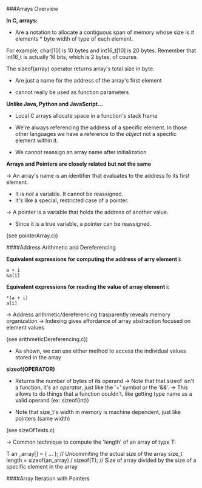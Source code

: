 ###Arrays Overview

**In C, arrays:**

- Are a notation to allocate a contiguous span of memory whose size is # elements * byte width of type of each element.

For example, char[10] is 10 bytes and int16_t[10] is 20 bytes. Remember that int16_t is actually 16 bits, which is 2 bytes, of course.

The sizeof(array) operator returns array's total size in byte.

- Are just a name for the address of the array's first element

- cannot really be used as function parameters

**Unlike Java, Python and JavaScript...**

- Local C arrays allocate space in a function's stack frame

- We're always referencing the address of a specific element. In those other languages we have a reference to the _object_ not a specific element within it.

- We cannot reassign an array name after initialization

**Arrays and Pointers are closely related but not the same**

-> An array's name is an identifier that evaluates to the address fo its first element.
- It is _not_ a variable. It cannot be reassigned.
- It's like a special, restricted case of a pointer.

-> A pointer is a variable that holds the address of another value.
- Since it is a true variable, a pointer can be reassigned.

(see pointerArray.c))

####Address Arithmetic and Dereferencing

**Equivalent expressions for computing the address of arry element i:**

	a + i
	&a[i]

**Equivalent expressions for reading the value of array element i:**

	*(a + i)
	a[i]

-> Address arithmetic/dereferencing trasparently reveals memory organization
-> Indexing gives affordance of array abstraction focused on element values

(see arithmeticDereferencing.c))

- As shown, we can use either method to access the individual values stored in the array

**sizeof(OPERATOR)**

- Returns the number of bytes of its operand
-> Note that that sizeof isn't a function, it's an _operator_, just like the '+' symbol or the '&&'.
-> This allows to do things that a function couldn't, like getting type name as a valid operand (ex: sizeof(int))

- Note that size_t's width in memory is machine dependent, just like pointers (same width)

(see sizeOfTests.c)

-> Common technique to compute the 'length' of an array of type T:

T an _array[] = { ... };                                // Uncommiting the actual size of the array
size_t length = sizeof(an_array) / sizeof(T);           // Size of array divided by the size of a specific element in the array

####Array Iteration with Pointers

